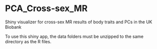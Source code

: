 # PCA_Cross-sex_MR
Shiny visualizer for cross-sex MR results of body traits and PCs in the UK Biobank

To use this shiny app, the data folders must be unzipped to the same directory as the R files.
